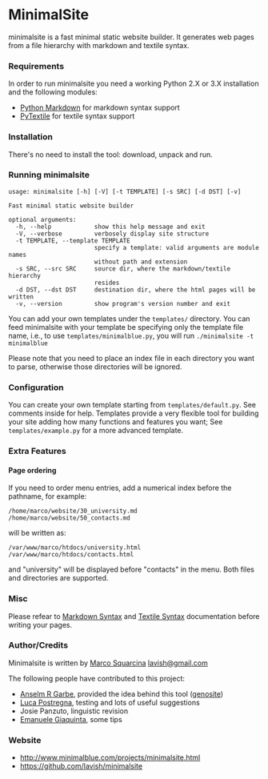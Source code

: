 MinimalSite
===========

minimalsite is a fast minimal static website builder. It generates web pages
from a file hierarchy with markdown and textile syntax.


### Requirements

In order to run minimalsite you need a working Python 2.X or 3.X installation
and the following modules:

* [Python Markdown][] for markdown syntax support
* [PyTextile][] for textile syntax support


### Installation

There's no need to install the tool: download, unpack and run.


### Running minimalsite

	usage: minimalsite [-h] [-V] [-t TEMPLATE] [-s SRC] [-d DST] [-v]

	Fast minimal static website builder

	optional arguments:
	  -h, --help            show this help message and exit
	  -V, --verbose         verbosely display site structure
	  -t TEMPLATE, --template TEMPLATE
	                        specify a template: valid arguments are module names
	                        without path and extension
	  -s SRC, --src SRC     source dir, where the markdown/textile hierarchy
	                        resides
	  -d DST, --dst DST     destination dir, where the html pages will be written
	  -v, --version         show program's version number and exit

You can add your own templates under the `templates/` directory. You can feed
minimalsite with your template be specifying only the template file name, i.e.,
to use `templates/minimalblue.py`, you will run `./minimalsite -t minimalblue`

Please note that you need to place an index file in each directory you want to
parse, otherwise those directories will be ignored.


### Configuration

You can create your own template starting from `templates/default.py`. See
comments inside for help. Templates provide a very flexible tool for building
your site adding how many functions and features you want; See
`templates/example.py` for a more advanced template.


### Extra Features

#### Page ordering

If you need to order menu entries, add a numerical index before the pathname,
for example:

	/home/marco/website/30_university.md
	/home/marco/website/50_contacts.md

will be written as:

	/var/www/marco/htdocs/university.html
	/var/www/marco/htdocs/contacts.html

and "university" will be displayed before "contacts" in the menu. Both files and
directories are supported.


### Misc

Please refear to [Markdown Syntax][] and [Textile Syntax][] documentation before writing your pages.


### Author/Credits

Minimalsite is written by [Marco Squarcina][] <lavish@gmail.com>

The following people have contributed to this project:

* [Anselm R Garbe][], provided the idea behind this tool ([genosite][])
* [Luca Postregna][], testing and lots of useful suggestions
* Josie Panzuto, linguistic revision
* [Emanuele Giaquinta][], some tips


### Website

* http://www.minimalblue.com/projects/minimalsite.html
* https://github.com/lavish/minimalsite


[Python Markdown]:    http://www.freewisdom.org/projects/python-markdown
[PyTextile]:          http://loopcore.com/python-textile/
[Markdown Syntax]:    http://daringfireball.net/projects/markdown/syntax
[Textile Syntax]:     http://en.wikipedia.org/wiki/Textile_(markup_language)
[Marco Squarcina]:    http://www.minimalblue.com/
[Anselm R Garbe]:     http://garbe.us/
[genosite]:           http://hg.suckless.org/genosite/
[Luca Postregna]:     http://luca.postregna.name/
[Emanuele Giaquinta]: http://tomaw.net/~exg/
